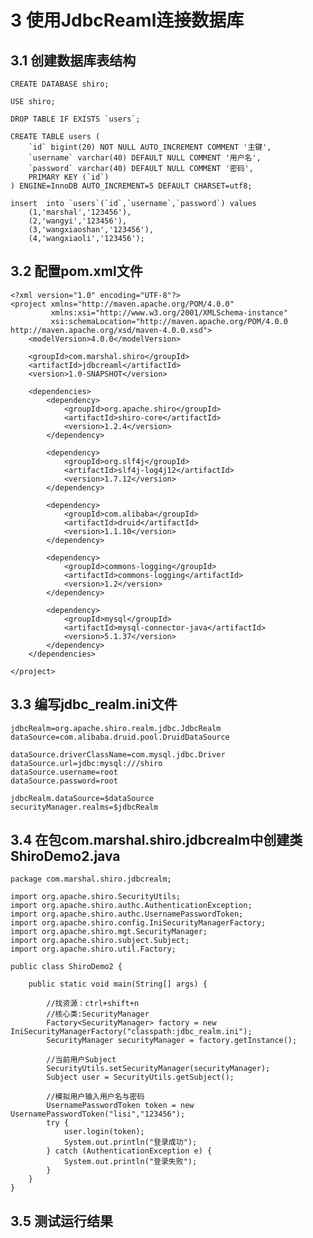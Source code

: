 # 3 使用JdbcReaml连接数据库

## 3.1 创建数据库表结构

	CREATE DATABASE shiro;

	USE shiro;

	DROP TABLE IF EXISTS `users`;

	CREATE TABLE users (
	  	`id` bigint(20) NOT NULL AUTO_INCREMENT COMMENT '主键',
	  	`username` varchar(40) DEFAULT NULL COMMENT '用户名',
	  	`password` varchar(40) DEFAULT NULL COMMENT '密码',
	  	PRIMARY KEY (`id`)
	) ENGINE=InnoDB AUTO_INCREMENT=5 DEFAULT CHARSET=utf8;

	insert  into `users`(`id`,`username`,`password`) values 
		(1,'marshal','123456'),
		(2,'wangyi','123456'),
		(3,'wangxiaoshan','123456'),
		(4,'wangxiaoli','123456');

## 3.2 配置pom.xml文件

	<?xml version="1.0" encoding="UTF-8"?>
	<project xmlns="http://maven.apache.org/POM/4.0.0"
	         xmlns:xsi="http://www.w3.org/2001/XMLSchema-instance"
	         xsi:schemaLocation="http://maven.apache.org/POM/4.0.0 http://maven.apache.org/xsd/maven-4.0.0.xsd">
	    <modelVersion>4.0.0</modelVersion>
	
	    <groupId>com.marshal.shiro</groupId>
        <artifactId>jdbcreaml</artifactId>
        <version>1.0-SNAPSHOT</version>
	
	    <dependencies>
	        <dependency>
	            <groupId>org.apache.shiro</groupId>
	            <artifactId>shiro-core</artifactId>
	            <version>1.2.4</version>
	        </dependency>
	
	        <dependency>
	            <groupId>org.slf4j</groupId>
	            <artifactId>slf4j-log4j12</artifactId>
	            <version>1.7.12</version>
	        </dependency>
	
	        <dependency>
	            <groupId>com.alibaba</groupId>
	            <artifactId>druid</artifactId>
	            <version>1.1.10</version>
	        </dependency>
	
	        <dependency>
	            <groupId>commons-logging</groupId>
	            <artifactId>commons-logging</artifactId>
	            <version>1.2</version>
	        </dependency>
	
	        <dependency>
	            <groupId>mysql</groupId>
	            <artifactId>mysql-connector-java</artifactId>
	            <version>5.1.37</version>
	        </dependency>
	    </dependencies>
	
	</project>

## 3.3 编写jdbc_realm.ini文件

	jdbcRealm=org.apache.shiro.realm.jdbc.JdbcRealm
	dataSource=com.alibaba.druid.pool.DruidDataSource
	
	dataSource.driverClassName=com.mysql.jdbc.Driver
	dataSource.url=jdbc:mysql:///shiro
	dataSource.username=root
	dataSource.password=root
	
	jdbcRealm.dataSource=$dataSource
	securityManager.realms=$jdbcRealm

## 3.4 在包com.marshal.shiro.jdbcrealm中创建类ShiroDemo2.java

	package com.marshal.shiro.jdbcrealm;
	
	import org.apache.shiro.SecurityUtils;
	import org.apache.shiro.authc.AuthenticationException;
	import org.apache.shiro.authc.UsernamePasswordToken;
	import org.apache.shiro.config.IniSecurityManagerFactory;
	import org.apache.shiro.mgt.SecurityManager;
	import org.apache.shiro.subject.Subject;
	import org.apache.shiro.util.Factory;
	
	public class ShiroDemo2 {
	
	    public static void main(String[] args) {
	
	        //找资源：ctrl+shift+n
	        //核心类:SecurityManager
	        Factory<SecurityManager> factory = new IniSecurityManagerFactory("classpath:jdbc_realm.ini");
	        SecurityManager securityManager = factory.getInstance();
	
	        //当前用户Subject
	        SecurityUtils.setSecurityManager(securityManager);
	        Subject user = SecurityUtils.getSubject();
	
	        //模拟用户输入用户名与密码
	        UsernamePasswordToken token = new UsernamePasswordToken("lisi","123456");
	        try {
	            user.login(token);
	            System.out.println("登录成功");
	        } catch (AuthenticationException e) {
	            System.out.println("登录失败");
	        }
	    }
	}

## 3.5 测试运行结果



